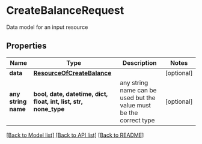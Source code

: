 # CreateBalanceRequest

Data model for an input resource

## Properties
Name | Type | Description | Notes
------------ | ------------- | ------------- | -------------
**data** | [**ResourceOfCreateBalance**](ResourceOfCreateBalance.md) |  | [optional] 
**any string name** | **bool, date, datetime, dict, float, int, list, str, none_type** | any string name can be used but the value must be the correct type | [optional]

[[Back to Model list]](../README.md#documentation-for-models) [[Back to API list]](../README.md#documentation-for-api-endpoints) [[Back to README]](../README.md)


